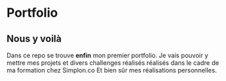 # Portfolio

## Nous y voilà

Dans ce repo se trouve **enfin** mon premier portfolio. Je vais pouvoir y mettre mes projets et divers challenges réalisés réalisés dans le cadre de ma formation chez Simplon.co Et bien sûr mes réalisations personnelles.
